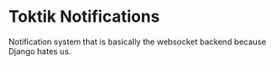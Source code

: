 # Toktik Notifications

Notification system that is basically the websocket backend because Django hates us.
